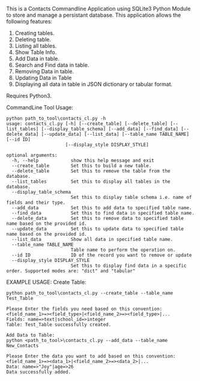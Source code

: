 This is a Contacts Commandline Application using SQLite3 Python Module to store and manage a persistant database.
This application allows the following features:

1. Creating tables.
2. Deleting table.
3. Listing all tables.
4. Show Table Info.
5. Add Data in table.
6. Search and Find data in table.
7. Removing Data in table.
8. Updating Data in Table
9. Displaying all data in table in JSON dictionary or tabular format.

Requires Python3.

CommandLine Tool Usage:
```
python path_to_tool\contacts_cl.py -h
usage: contacts_cl.py [-h] [--create_table] [--delete_table] [--list_tables] [--display_table_schema] [--add_data] [--find_data] [--delete_data] [--update_data] [--list_data] [--table_name TABLE_NAME] [--id ID]
                      [--display_style DISPLAY_STYLE]

optional arguments:
  -h, --help            show this help message and exit
  --create_table        Set this to build a new table.
  --delete_table        Set this to remove the table from the database.
  --list_tables         Set this to display all tables in the database.
  --display_table_schema
                        Set this to display table schema i.e. name of fields and their type.
  --add_data            Set this to add data to specified table name.
  --find_data           Set this to find data in specified table name.
  --delete_data         Set this to remove data to specified table name based on the provided id.
  --update_data         Set this to update data to specified table name based on the provided id.
  --list_data           Show all data in specified table name.
  --table_name TABLE_NAME
                        Table name to perform the operation on.
  --id ID               ID of the record you want to remove or update
  --display_style DISPLAY_STYLE
                        Set this to display find data in a specific order. Supported modes are: "dict" and "tabular"
```
EXAMPLE USAGE:
Create Table:
```
python path_to_tool\contacts_cl.py --create_table --table_name Test_Table

Please Enter the fields you need based on this convention:
<field_name_1>=><field_type>|<field_name_2>=><field_type>|...
Fields: name=>text|school_id=>integer
Table: Test_Table successfully created.

Add Data to Table:
python <path_to_tool>\contacts_cl.py --add_data --table_name New_Contacts

Please Enter the data you want to add based on this convention:
<field_name_1>=><data_1>|<field_name_2>=><data_2>|...
Data: name=>"Joy"|age=>26
Data successfully added.
```
